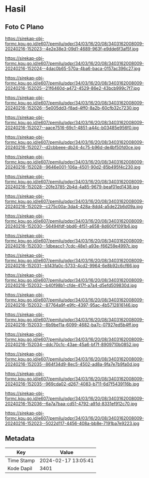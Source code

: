 # Hasil

## Foto C Plano

https://sirekap-obj-formc.kpu.go.id/e607/pemilu/pdpr/34/03/16/20/08/3403162008009-20240216-152023--4e2e38e3-09d1-4689-963f-e9dde6f3af5f.jpg

https://sirekap-obj-formc.kpu.go.id/e607/pemilu/pdpr/34/03/16/20/08/3403162008009-20240216-152024--4dac0b65-570a-4ba6-baca-0157ac396c27.jpg

https://sirekap-obj-formc.kpu.go.id/e607/pemilu/pdpr/34/03/16/20/08/3403162008009-20240216-152025--21f6460d-a472-4529-86e2-43bcb999c7f7.jpg

https://sirekap-obj-formc.kpu.go.id/e607/pemilu/pdpr/34/03/16/20/08/3403162008009-20240216-152026--5e005dd3-f8ad-4ff0-8a2b-60cfb32c7230.jpg

https://sirekap-obj-formc.kpu.go.id/e607/pemilu/pdpr/34/03/16/20/08/3403162008009-20240216-152027--aace7516-69c1-4851-a44c-b03485e956f0.jpg

https://sirekap-obj-formc.kpu.go.id/e607/pemilu/pdpr/34/03/16/20/08/3403162008009-20240216-152027--d2cbbeee-db24-4c75-b96d-de4bf50fd0ce.jpg

https://sirekap-obj-formc.kpu.go.id/e607/pemilu/pdpr/34/03/16/20/08/3403162008009-20240216-152028--9646e001-106a-4501-90d2-85b495f4c230.jpg

https://sirekap-obj-formc.kpu.go.id/e607/pemilu/pdpr/34/03/16/20/08/3403162008009-20240216-152028--20fe3785-2b4d-4a85-9679-beaf01ed1438.jpg

https://sirekap-obj-formc.kpu.go.id/e607/pemilu/pdpr/34/03/16/20/08/3403162008009-20240216-152029--c275c00a-3da4-428a-8dd4-a5de22b6d09a.jpg

https://sirekap-obj-formc.kpu.go.id/e607/pemilu/pdpr/34/03/16/20/08/3403162008009-20240216-152030--56494fdf-bbd6-4f51-a658-8d600f1091b6.jpg

https://sirekap-obj-formc.kpu.go.id/e607/pemilu/pdpr/34/03/16/20/08/3403162008009-20240216-152030--1dbeacc1-7cdc-48e1-a93e-f66259e4997c.jpg

https://sirekap-obj-formc.kpu.go.id/e607/pemilu/pdpr/34/03/16/20/08/3403162008009-20240216-152031--b143fa0c-5733-4cd2-9964-6e8b92c6cf66.jpg

https://sirekap-obj-formc.kpu.go.id/e607/pemilu/pdpr/34/03/16/20/08/3403162008009-20240216-152032--b40f98b1-cfde-417f-a7a4-d5efd509830d.jpg

https://sirekap-obj-formc.kpu.go.id/e607/pemilu/pdpr/34/03/16/20/08/3403162008009-20240216-152032--87764a9f-e9fc-4397-95ac-4b5712816146.jpg

https://sirekap-obj-formc.kpu.go.id/e607/pemilu/pdpr/34/03/16/20/08/3403162008009-20240216-152033--6b9be11a-6099-4682-ba7c-07927ed5b4ff.jpg

https://sirekap-obj-formc.kpu.go.id/e607/pemilu/pdpr/34/03/16/20/08/3403162008009-20240216-152034--ddc70c1c-43ae-45a6-bf7f-8909710b0852.jpg

https://sirekap-obj-formc.kpu.go.id/e607/pemilu/pdpr/34/03/16/20/08/3403162008009-20240216-152035--864f34d9-8ec5-4502-ad8a-9fa7e7b9fa0d.jpg

https://sirekap-obj-formc.kpu.go.id/e607/pemilu/pdpr/34/03/16/20/08/3403162008009-20240216-152035--969cda02-d267-4083-b711-6d7f5439116b.jpg

https://sirekap-obj-formc.kpu.go.id/e607/pemilu/pdpr/34/03/16/20/08/3403162008009-20240216-152036--6a7a7baa-cd51-4792-a91d-8331ef912c70.jpg

https://sirekap-obj-formc.kpu.go.id/e607/pemilu/pdpr/34/03/16/20/08/3403162008009-20240216-152023--5022d117-4456-408a-bb8e-7191ba7e9223.jpg


## Metadata

| Key        | Value               |
| ---------- | ------------------- |
| Time Stamp | 2024-02-17 13:05:41 |
| Kode Dapil | 3401                |



